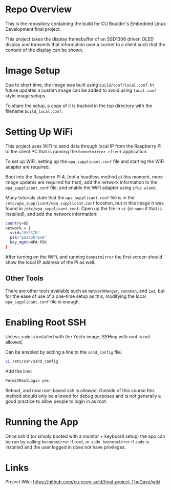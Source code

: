 # Repo Overview

This is the repository containing the build for CU Boulder's Embedded
Linux Development final project.

This project takes the display framebuffer of an SSD1306 driven OLED
display and transmits that information over a socket to a client such
that the content of the display can be shown.

# Image Setup

Due to short time, the image was built using `build/conf/local.conf`. In future
updates a custom image can be added to avoid using `local.conf` style image
setups.

To share the setup, a copy of it is tracked in the top directory with the
filename `build_local.conf`.

# Setting Up WiFi

This project uses WiFi to send data through local IP from the Raspberry Pi to
the client PC that is running the `bonnetmirror_client` application.

To set up WiFi, setting up the `wpa_supplicant.conf` file and starting the
WiFi adapter are required.

Boot into the Raspberry Pi 4, (not a headless method at this moment, more image
updates are required for that), add the network information to the
`wpa_supplicant.conf` file, and enable the WiFi adapter using `ifup wlan0`.

Many tutorials state that the `wpa_supplicant.conf` file is in the
`/etc/wpa_supplicant/wpa_supplicant.conf` location, but in this image it was
found in `/etc/wpa_supplicant.conf`. Open up the file in `vi` (or `nano`
if that is installed), and add the network information:

```sh
country=US
network = {
  ssid="MYSSID"
  psk="passphrase"
  key_mgmt=WPA-PSK
}
```

After turning on the WiFi, and running `bonnetmirror` the first screen
should show the local IP address of the Pi as well.

## Other Tools
There are other tools available such as `NetworkManger`, `connman`, and `iwd`,
but for the ease of use of a one-time setup as this, modifying the local
`wpa_supplicant.conf` file is enough.

# Enabling Root SSH

Unless `sudo` is installed with the Yocto image, SSHing with root is not
allowed.

Can be enabled by adding a line to the `sshd_config` file.

```bash
vi /etc/ssh/sshd_config
```

Add the line:

```bash
PermitRootLogin yes
```

Reboot, and now root-based ssh is allowed. Outside of this course this method
should only be allowed for debug purposes and is not generally a good practice
to allow people to login in as root.

# Running the App

Once ssh'd (or simply booted with a monitor + keyboard setup) the app can be
run by calling `bonnetmirror` if root, or `sudo bonnetmirror` if `sudo` is
installed and the user logged in does not have privileges.

# Links

Project Wiki: https://github.com/cu-ecen-aeld/final-project-TheDavo/wiki

